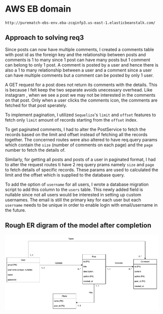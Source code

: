 # AWS EB domain

`http://purematch-ebs-env.eba-zcqinfp3.us-east-1.elasticbeanstalk.com/`

## Approach to solving req3

Since posts can now have multiple comments, I created a comments table with post id as the foreign key and the relationship between posts and comments is 1 to many since 1 post can have many posts but 1 comment can belong to only 1 post.
A comment is posted by a user and hence there is also a 1 to many relationship between a user and a comment since a user can have multiple comments but a comment can be posted by only 1 user.

A GET request for a post does not return its comments with the details. This is because I felt keep the two separate avoids unecessary overhead. Like instagram , when we see a post we may not be interested in the comments on that post. Only when a user clicks the comments icon, the comments are fetched for that post sperately.

To implement pagination, I utilized `Sequelize`'s `limit` and `offset` features to fetch only `limit` amount of records starting from the `offset` index.

To get paginated comments, I had to alter the PostService to fetch the records based on the limit and offset instead of fetching all the records together. The concerned routes were also altered to have req.query params which contain the `size` (number of comments on each page) and the `page` number to fetch the details of.

Similarly, for getting all posts and posts of a user in paginated format, I had to alter the request routes ti have 2 req query prams namely `size` and `page` to fetch details of specific records. These params are used to calculated the limit and the offset which is supplied to the database query.

To add the option of `username` for all users, I wrote a database migration script to add this column to the `users` table. This newly added field is nullable since not all users would be interested in setting up custom usernames. The email is still the primary key for each user but each `username` needs to be unique in order to enable login with email/username in the future.

## Rough ER digram of the model after completion

![image](req3.png)
